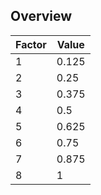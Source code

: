 Overview
--------

<table>
	<thead>
		<tr>
			<th>Factor</th>
			<th>Value</th>
		</tr>
	</thead>
	<tbody>
		<tr>
			<td>1</td>
			<td>0.125</td>
		</tr>
		<tr>
			<td>2</td>
			<td>0.25</td>
		</tr>
		<tr>
			<td>3</td>
			<td>0.375</td>
		</tr>
		<tr>
			<td>4</td>
			<td>0.5</td>
		</tr>
		<tr>
			<td>5</td>
			<td>0.625</td>
		</tr>
		<tr>
			<td>6</td>
			<td>0.75</td>
		</tr>
		<tr>
			<td>7</td>
			<td>0.875</td>
		</tr>
		<tr>
			<td>8</td>
			<td>1</td>
		</tr>
	</tbody>
</table>